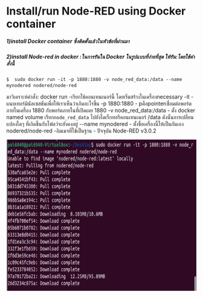 #  Install/run Node-RED using Docker container
##### 1)install Docker container ซึ่งติดตั้งแล้วในหัวข้อที่ผ่านมา

##### 2)install Node-red in docker :ในการรันใน Docker ในรูปแบบที่ง่ายที่สุด ให้รัน:โดยใช้คำสั่งนี้

```C+
$  sudo docker run -it -p 1880:1880 -v node_red_data:/data --name mynodered nodered/node-red
```

มาวิเคราะห์คำสั่ง:
	 docker run -เรียกใช้คอนเทนเนอร์นี้ โดยเริ่มสร้างในเครื่องnecessary
	 -it - แนบเทอร์มินัลเซสชันเพื่อให้เราเห็นว่าเกิดอะไรขึ้น
	-p 1880:1880 - pคือpointerเชื่อมต่อพอร์ตภายในเครื่อง 1880 กับพอร์ตภายในที่เปิดเผย 1880
	-v node_red_data:/data - ตั้ง docker named volume เรียก`node_red_data` ไปยังไดเร็กทอรีคอนเทนเนอร์ /data ดังนั้นการเปลี่ยนแปลงใดๆ ที่เกิดขึ้นกับโฟลว์จะยังคงอยู่
	--name mynodered - ตั้งชื่อเครื่องนี้ให้เป็นกันเอง
	nodered/node-red -อิมเมจที่ใช้เป็นฐาน - ปัจจุบัน Node-RED v3.0.2

<p align="center">
  <img src="photo/3_3/1.PNG" alt="8" width="800" height="400"/>
</p>

